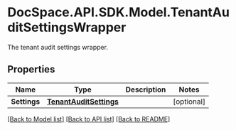 # DocSpace.API.SDK.Model.TenantAuditSettingsWrapper
The tenant audit settings wrapper.

## Properties

Name | Type | Description | Notes
------------ | ------------- | ------------- | -------------
**Settings** | [**TenantAuditSettings**](TenantAuditSettings.md) |  | [optional] 

[[Back to Model list]](../README.md#documentation-for-models) [[Back to API list]](../README.md#documentation-for-api-endpoints) [[Back to README]](../README.md)

